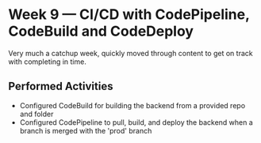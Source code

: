 # Week 9 — CI/CD with CodePipeline, CodeBuild and CodeDeploy
Very much a catchup week, quickly moved through content to get on track with completing in time.

## Performed Activities
- Configured CodeBuild for building the backend from a provided repo and folder
- Configured CodePipeline to pull, build, and deploy the backend when a branch is merged with the 'prod' branch
